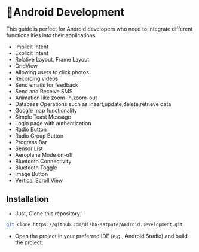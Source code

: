 # 📱Android Development
This guide is perfect for Android developers who need to integrate different functionalities into their applications
- Implicit Intent
- Explicit Intent
- Relative Layout, Frame Layout
- GridView
- Allowing users to click photos
- Recording videos
- Send emails for feedback
- Send and Receive SMS
- Animation like zoom-in,zoom-out
- Database Operations such as insert,update,delete,retrieve data
- Google map functionality
- Simple Toast Message
- Login page with authentication
- Radio Button
- Radio Group Button
- Progress Bar
- Sensor List
- Aeroplane Mode on-off
- Bluetooth Connectivity
- Bluetooth Toggle
- Image Button
- Vertical Scroll View

## Installation
- Just, Clone this repository - 
````bash 
git clone https://github.com/disha-satpute/Android.Development.git
````
- Open the project in your preferred IDE (e.g., Android Studio) and build the project.
